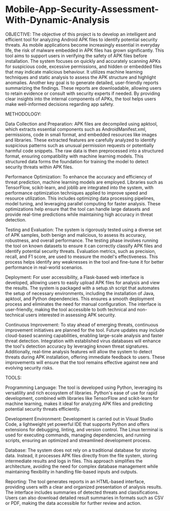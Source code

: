 # Mobile-App-Security-Assessment-With-Dynamic-Analysis
OBJECTIVE:
The objective of this project is to develop an intelligent and efficient tool for analyzing Android APK files to identify potential security threats. As mobile applications become increasingly essential in everyday life, the risk of malware embedded in APK files has grown significantly. This tool aims to support users in verifying the safety of APK files before installation.
The system focuses on quickly and accurately scanning APKs for suspicious code, excessive permissions, and hidden or embedded files that may indicate malicious behaviour. It utilizes machine learning techniques and static analysis to assess the APK structure and highlight anomalies.
Another key goal is to generate detailed, user-friendly reports summarizing the findings. These reports are downloadable, allowing users to retain evidence or consult with security experts if needed. By providing clear insights into the internal components of APKs, the tool helps users make well-informed decisions regarding app safety.

METHODOLOGY:

Data Collection and Preparation:
APK files are decompiled using apktool, which extracts essential components such as AndroidManifest.xml, permissions, code in smali format, and embedded resources like images and libraries. These extracted features are carefully analyzed to identify suspicious patterns such as unusual permission requests or potentially harmful code snippets. The raw data is then preprocessed into a structured format, ensuring compatibility with machine learning models. This structured data forms the foundation for training the model to detect security threats within APK files.

Performance Optimization:
To enhance the accuracy and efficiency of threat prediction, machine learning models are employed. Libraries such as TensorFlow, scikit-learn, and joblib are integrated into the system, with performance optimization techniques applied to improve speed and resource utilization. This includes optimizing data processing pipelines, model tuning, and leveraging parallel computing for faster analysis. These optimizations help ensure that the tool can handle large datasets and provide real-time predictions while maintaining high accuracy in threat detection.

Testing and Evaluation:
The system is rigorously tested using a diverse set of APK samples, both benign and malicious, to assess its accuracy, robustness, and overall performance. The testing phase involves running the tool on known datasets to ensure it can correctly classify APK files and identify potential security threats. Evaluation metrics, such as precision, recall, and F1 score, are used to measure the model's effectiveness. This process helps identify any weaknesses in the tool and fine-tune it for better performance in real-world scenarios.


Deployment:
For user accessibility, a Flask-based web interface is developed, allowing users to easily upload APK files for analysis and view the results. The system is packaged with a setup.sh script that automates the setup of necessary environments, including the installation of Java, apktool, and Python dependencies. This ensures a smooth deployment process and eliminates the need for manual configuration. The interface is user-friendly, making the tool accessible to both technical and non-technical users interested in assessing APK security.

Continuous Improvement:
To stay ahead of emerging threats, continuous improvement initiatives are planned for the tool. Future updates may include cloud-based scanning capabilities, enabling large-scale analysis and faster threat detection. Integration with established virus databases will enhance the tool's detection accuracy by leveraging known threat signatures. Additionally, real-time analysis features will allow the system to detect threats during APK installation, offering immediate feedback to users. These improvements will ensure that the tool remains effective against new and evolving security risks.

TOOLS:

Programming Language:
The tool is developed using Python, leveraging its versatility and rich ecosystem of libraries. Python's ease of use for rapid development, combined with libraries like TensorFlow and scikit-learn for machine learning, makes it ideal for analyzing APK files and predicting potential security threats efficiently.

Development Environment:
Development is carried out in Visual Studio Code, a lightweight yet powerful IDE that supports Python and offers extensions for debugging, linting, and version control. The Linux terminal is used for executing commands, managing dependencies, and running scripts, ensuring an optimized and streamlined development process.

Database:
The system does not rely on a traditional database for storing data. Instead, it processes APK files directly from the file system, storing intermediate results and logs in files. This approach simplifies the architecture, avoiding the need for complex database management while maintaining flexibility in handling file-based inputs and outputs.

Reporting:
The tool generates reports in an HTML-based interface, providing users with a clear and organized presentation of analysis results. The interface includes summaries of detected threats and classifications. Users can also download detailed result summaries in formats such as CSV or PDF, making the data accessible for further review and action.
